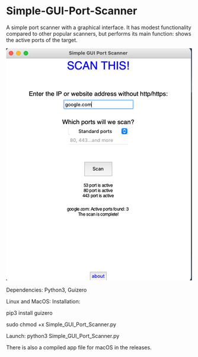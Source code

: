 # Simple-GUI-Port-Scanner
A simple port scanner with a graphical interface. It has modest functionality compared to other popular scanners, but performs its main function: shows the active ports of the target.

![Иллюстрация к проекту](https://github.com/aleksan149/Simple-GUI-Port-Scanner/blob/main/image/SGPS1.png)

Dependencies:
Python3, Guizero

Linux and MacOS:
Installation: 

pip3 install guizero 

sudo chmod +x Simple_GUI_Port_Scanner.py

Launch:
python3 Simple_GUI_Port_Scanner.py

There is also a compiled app file for macOS in the releases.
